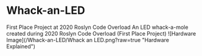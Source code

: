 # Whack-an-LED
First Place Project at 2020 Roslyn Code Overload
An LED whack-a-mole created during 2020 Roslyn Code Overload (First Place Project)
![Hardware Image](/Whack-an-LED/Whack an LED.png?raw=true "Hardware Explained")
